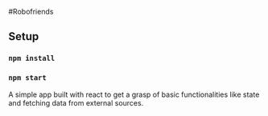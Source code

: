 #Robofriends

## Setup

### `npm install`

### `npm start`

A simple app built with react to get a grasp of basic functionalities like state and fetching data from external sources.
